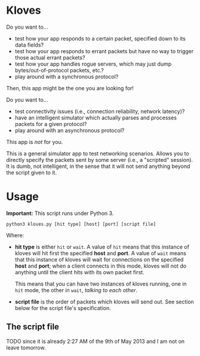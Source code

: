 # Kloves

Do you want to...  
 * test how your app responds to a certain packet, specified down to its data fields?
 * test how your app responds to errant packets but have no way to trigger those actual errant packets?
 * test how your app handles rogue servers, which may just dump bytes/out-of-protocol packets, etc.?
 * play around with a synchronous protocol?

Then, this app might be the one you are looking for!

Do you want to...  
 * test connectivity issues (i.e., connection reliability, network latency)?
 * have an intelligent simulator which actually parses and processes packets for a given protocol?
 * play around with an asynchronous protocol?

This app is _not_ for you.

This is a general simulator app to test networking scenarios. Allows you to directly specify the packets
sent by some server (i.e., a "scripted" session). It is dumb, not intelligent, in the sense that it will
not send anything beyond the script given to it.

# Usage

**Important:** This script runs under Python 3.

    python3 kloves.py [hit type] [host] [port] [script file]

Where:
 * **hit type** is either `hit` or `wait`. A value of `hit` means that this instance of kloves will hit
   first the specified **host** and **port**. A value of `wait` means that this instance of kloves will
   wait for connections on the specified **host** and **port**; when a client connects in this mode,
   kloves will not do anything until the client hits with its own packet first.

   This means that you can have two instances of kloves running, one in `hit` mode, the other in `wait`,
   _talking to each other_.
  * **script file** is the order of packets which kloves will send out. See section below for the script
    file's specification.

## The script file

TODO since it is already 2:27 AM of the 9th of May 2013 and I am not on leave tomorrow.
